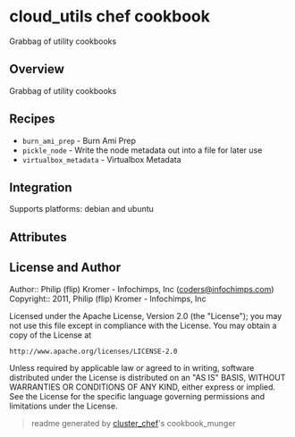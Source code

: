 # cloud_utils chef cookbook

Grabbag of utility cookbooks

## Overview

Grabbag of utility cookbooks

## Recipes 

* `burn_ami_prep`            - Burn Ami Prep
* `pickle_node`              - Write the node metadata out into a file for later use
* `virtualbox_metadata`      - Virtualbox Metadata

## Integration

Supports platforms: debian and ubuntu



## Attributes


## License and Author

Author::                Philip (flip) Kromer - Infochimps, Inc (<coders@infochimps.com>)
Copyright::             2011, Philip (flip) Kromer - Infochimps, Inc

Licensed under the Apache License, Version 2.0 (the "License");
you may not use this file except in compliance with the License.
You may obtain a copy of the License at

    http://www.apache.org/licenses/LICENSE-2.0

Unless required by applicable law or agreed to in writing, software
distributed under the License is distributed on an "AS IS" BASIS,
WITHOUT WARRANTIES OR CONDITIONS OF ANY KIND, either express or implied.
See the License for the specific language governing permissions and
limitations under the License.

> readme generated by [cluster_chef](http://github.com/infochimps/cluster_chef)'s cookbook_munger
